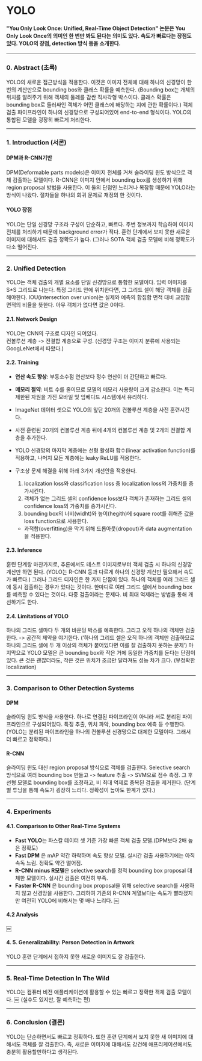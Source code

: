 # YOLO
#### **"You Only Look Once: Unified, Real-Time Object Detection"** 논문은 You Only Look Once의 의미인 한 번만 봐도 된다는 의미도 있다. 속도가 빠르다는 장점도 있다. YOLO의 장점, detection 방식 등을 소개한다. 
---

### **0. Abstract (초록)**

YOLO의 새로운 접근방식을 적용한다. 이것은 이미지 전체에 대해 하나의 신경망이 한 번의 계산만으로 bounding bos와 클래스 확률을 예측한다. (Bounding box는 개체의 위치를 알려주기 위해 객체의 둘레를 감싼 직사각형 박스이다. 클래스 확률은 bounding box로 둘러싸인 객체가 어떤 클래스에 해당하는 지에 관한 확률이다.) 객체 검출 파이프라인이 하나의 신경망으로 구성되어있어 end-to-end 형식이다. YOLO의 통합된 모델을 굉장히 빠르게 처리한다. 

---

### **1. Introduction (서론)**

#### **DPM과 R-CNN기반**
DPM(Deformable parts models)은 이미지 전체를 거쳐 슬라이딩 윈도 방식으로 객체 검출하는 모델이다. R-CNN은 이미지 안에서 bounding box를 생성하기 위해 region proposal 방법을 사용한다.  이 둘의 단점인 느리거나 복잠함 때문에 YOLO라는 방식이 나왔다. 절차들을 하나의 회귀 문제로 재정의 한 것이다.

#### **YOLO 장점**
YOLO는 단일 신경망 구조라 구성이 단순하고, 빠르다. 주변 정보까지 학습하여 이미지 전체를 처리하기 때문에 background error가 적다. 훈련 단계에서 보지 못한 새로운 이미지에 대해서도 검출 정확도가 높다. (그러나 SOTA 객체 검출 모델에 비해 정확도가 다소 떨어진다.

---

### **2. Unified Detection**

YOLO는 객체 검출의 개별 요소를 단일 신경망으로 통합한 모델이다. 입력 이미지를 S*S 그리드로 나눈다. 특정 그리드 안에 위치한다면, 그 그리드 셀이 해당 객체를 검출해야한다. IOU(intersection over union)는 실제와 예측의 합집합 면적 대비 교집합 면적의 비율을 뜻한다. 아무 객체가 없다면 값은 0이다. 

#### **2.1. Network Design**
YOLO는 CNN의 구조로 디자인 되어있다.  
컨볼루션 계층 -> 전결합 계층으로 구성.
(신경망 구조는 이미지 분류에 사용되는 GoogLeNet에서 따왔다.)

#### **2.2. Training**
- **연산 속도 향상**: 부동소수점 연산보다 정수 연산이 더 간단하고 빠르다.
- **메모리 절약**: 비트 수를 줄이므로 모델의 메모리 사용량이 크게 감소한다. 이는 특히 제한된 자원을 가진 모바일 및 임베디드 시스템에서 유리하다.

- ImageNet 데이터 셋으로 YOLO의 앞단 20개의 컨볼루션 계층을 사전 훈련시킨다.
- 사전 훈련된 20개의 컨볼루션 계층 뒤에 4개의 컨볼루션 계층 및 2개의 전결합 계층을 추가한다.
- YOLO 신경망의 마지막 계층에는 선형 활성화 함수(linear activation function)를 적용하고, 나머지 모든 계층에는 leaky ReLU를 적용한다.
- 구조상 문제 해결을 위해 아래 3가지 개선안을 적용한다.
    1) localization loss와 classification loss 중 localization loss의 가중치를 증가시킨다.
    2) 객체가 없는 그리드 셀의 confidence loss보다 객체가 존재하는 그리드 셀의 confidence loss의 가중치를 증가시킨다.
    3) bounding box의 너비(widht)와 높이(hegith)에 square root를 취해준 값을 loss function으로 사용한다.
  - 과적합(overfitting)을 막기 위해 드롭아웃(dropout)과 data augmentation을 적용한다.

#### **2.3. Inference**
훈련 단계랑 마찬가지로, 추론에서도 테스트 이미지로부터 객체 검출 시 하나의 신경망 계산만 하면 된다. (YOLO는 R-CNN 등과 다르게 하나의 신경망 계산만 필요해서 속도가 빠르다.) 그러나 그리드 디자인은 한 가지 단점이 있다. 하나의 객체를 여러 그리드 셀에 동시 검출하는 경우가 있다는 것이다. 한마디로 여러 그리드 셀에서 bounding box를 예측할 수 있다는 것이다. 다중 검출이라는 문제다. 비 최대 억제라는 방법을 통해 개선하기도 한다. 

#### **2.4. Limitations of YOLO**
하나의 그리드 셀마다 두 개의 바운딩 박스를 예측한다. 그리고 오직 하나의 객체만 검출한다. -> 공간적 제약을 야기한다. (‘하나의 그리드 셀은 오직 하나의 객체만 검출하므로 하나의 그리드 셀에 두 개 이상의 객체가 붙어있다면 이를 잘 검출하지 못하는 문제’) 마지막으로 YOLO 모델은 큰 bounding box와 작은 거에 동일한 가중치를 둔다는 단점이 있다. 큰 것은 괜찮더라도, 작은 것은 위치가 조금만 달라져도 성능 차가 크다. (부정확한 localization)
 
---

### **3. Comparison to Other Detection Systems**

#### **DPM**
슬라이딩 윈도 방식을 사용한다. 하나로 연결된 파이프라인이 아니라 서로 분리된 파이프라인으로 구성되어있다. 특징 추출, 위치 파악, bounding box 예측 등 수행한다. (YOLO는 분리된 파이프라인을 하나의 컨볼루션 신경망으로 대체한 모델이다. 그래서 더 빠르고 정확하다.)

#### **R-CNN**
슬라이딩 윈도 대신 region proposal 방식으로 객체를 검출한다. Selective search 방식으로 여러 bounding box 만들고 -> feature 추출 -> SVM으로 점수 측정. 그 후 선형 모델로 bounding box를 조정하고, 비 최대 억제로 중복된 검출을 제거한다. (단계별 튜닝을 통해 속도가 굉장히 느리다. 정확성이 높아도 한계가 있다.)

---

### **4. Experiments**

#### **4.1. Comparison to Other Real-Time Systems**
- **Fast YOLO**는 파스칼 데이터 셋 기준 가장 빠른 객체 검출 모델.(DPM보다 2배 높은 정확도)  
- **Fast DPM** 은 mAP 약간 하락하며 속도 향상 모델. 실시간 검출 사용하기에는 아직 속독 느림. 정확도 약간 떨어짐.  
- **R-CNN minus R모델**은 selective search를 정적 bounding box proposal 대체한 모델이다. 실시간 검출은 여전히 부족.  
- **Faster R-CNN** 은 bounding box proposal을 위해 selective search를 사용하지 않고 신경망을 사용한다. 그리하여 기존의 R-CNN 계열보다는 속도가 빨라졌지만 여전히 YOLO에 비해서는 몇 배나 느리다.
￼
#### **4.2 Analysis**

￼

#### **4. 5. Generalizability: Person Detection in Artwork**

YOLO 훈련 단계에서 접하지 못한 새로운 이미지도 잘 검출한다.

---

### **5. Real-Time Detection In The Wild**

YOLO는 컴퓨터 비전 애플리케이션에 활용할 수 있는 빠르고 정확한 객체 검출 모델이다.
￼
(실수도 있지만, 잘 예측하는 편)

---

### **6. Conclusion (결론)**

YOLO는 단순하면서도 빠르고 정확하다. 또한 훈련 단계에서 보지 못한 새 이미지에 대해서도 객체를 잘 검출한다. 즉, 새로운 이미지에 대해서도 강건해 애프리케이션에서도 충분히 활용할만하다고 생각된다.
